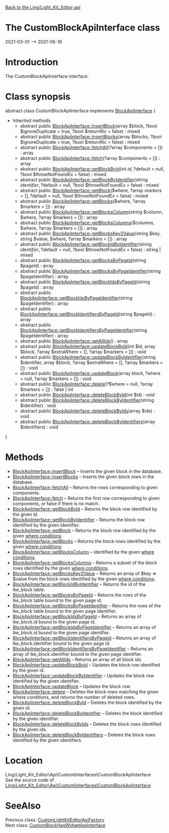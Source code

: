 [Back to the Ling/Light_Kit_Editor api](https://github.com/lingtalfi/Light_Kit_Editor/blob/master/doc/api/Ling/Light_Kit_Editor.md)



The CustomBlockApiInterface class
================
2021-03-01 --> 2021-06-18






Introduction
============

The CustomBlockApiInterface interface.



Class synopsis
==============


abstract class <span class="pl-k">CustomBlockApiInterface</span> implements [BlockApiInterface](https://github.com/lingtalfi/Light_Kit_Editor/blob/master/doc/api/Ling/Light_Kit_Editor/Api/Generated/Interfaces/BlockApiInterface.md) {

- Inherited methods
    - abstract public [BlockApiInterface::insertBlock](https://github.com/lingtalfi/Light_Kit_Editor/blob/master/doc/api/Ling/Light_Kit_Editor/Api/Generated/Interfaces/BlockApiInterface/insertBlock.md)(array $block, ?bool $ignoreDuplicate = true, ?bool $returnRic = false) : mixed
    - abstract public [BlockApiInterface::insertBlocks](https://github.com/lingtalfi/Light_Kit_Editor/blob/master/doc/api/Ling/Light_Kit_Editor/Api/Generated/Interfaces/BlockApiInterface/insertBlocks.md)(array $blocks, ?bool $ignoreDuplicate = true, ?bool $returnRic = false) : mixed
    - abstract public [BlockApiInterface::fetchAll](https://github.com/lingtalfi/Light_Kit_Editor/blob/master/doc/api/Ling/Light_Kit_Editor/Api/Generated/Interfaces/BlockApiInterface/fetchAll.md)(?array $components = []) : array
    - abstract public [BlockApiInterface::fetch](https://github.com/lingtalfi/Light_Kit_Editor/blob/master/doc/api/Ling/Light_Kit_Editor/Api/Generated/Interfaces/BlockApiInterface/fetch.md)(?array $components = []) : array
    - abstract public [BlockApiInterface::getBlockById](https://github.com/lingtalfi/Light_Kit_Editor/blob/master/doc/api/Ling/Light_Kit_Editor/Api/Generated/Interfaces/BlockApiInterface/getBlockById.md)(int $id, ?$default = null, ?bool $throwNotFoundEx = false) : mixed
    - abstract public [BlockApiInterface::getBlockByIdentifier](https://github.com/lingtalfi/Light_Kit_Editor/blob/master/doc/api/Ling/Light_Kit_Editor/Api/Generated/Interfaces/BlockApiInterface/getBlockByIdentifier.md)(string $identifier, ?$default = null, ?bool $throwNotFoundEx = false) : mixed
    - abstract public [BlockApiInterface::getBlock](https://github.com/lingtalfi/Light_Kit_Editor/blob/master/doc/api/Ling/Light_Kit_Editor/Api/Generated/Interfaces/BlockApiInterface/getBlock.md)($where, ?array $markers = [], ?$default = null, ?bool $throwNotFoundEx = false) : mixed
    - abstract public [BlockApiInterface::getBlocks](https://github.com/lingtalfi/Light_Kit_Editor/blob/master/doc/api/Ling/Light_Kit_Editor/Api/Generated/Interfaces/BlockApiInterface/getBlocks.md)($where, ?array $markers = []) : array
    - abstract public [BlockApiInterface::getBlocksColumn](https://github.com/lingtalfi/Light_Kit_Editor/blob/master/doc/api/Ling/Light_Kit_Editor/Api/Generated/Interfaces/BlockApiInterface/getBlocksColumn.md)(string $column, $where, ?array $markers = []) : array
    - abstract public [BlockApiInterface::getBlocksColumns](https://github.com/lingtalfi/Light_Kit_Editor/blob/master/doc/api/Ling/Light_Kit_Editor/Api/Generated/Interfaces/BlockApiInterface/getBlocksColumns.md)($columns, $where, ?array $markers = []) : array
    - abstract public [BlockApiInterface::getBlocksKey2Value](https://github.com/lingtalfi/Light_Kit_Editor/blob/master/doc/api/Ling/Light_Kit_Editor/Api/Generated/Interfaces/BlockApiInterface/getBlocksKey2Value.md)(string $key, string $value, $where, ?array $markers = []) : array
    - abstract public [BlockApiInterface::getBlockIdByIdentifier](https://github.com/lingtalfi/Light_Kit_Editor/blob/master/doc/api/Ling/Light_Kit_Editor/Api/Generated/Interfaces/BlockApiInterface/getBlockIdByIdentifier.md)(string $identifier, ?$default = null, ?bool $throwNotFoundEx = false) : string | mixed
    - abstract public [BlockApiInterface::getBlocksByPageId](https://github.com/lingtalfi/Light_Kit_Editor/blob/master/doc/api/Ling/Light_Kit_Editor/Api/Generated/Interfaces/BlockApiInterface/getBlocksByPageId.md)(string $pageId) : array
    - abstract public [BlockApiInterface::getBlocksByPageIdentifier](https://github.com/lingtalfi/Light_Kit_Editor/blob/master/doc/api/Ling/Light_Kit_Editor/Api/Generated/Interfaces/BlockApiInterface/getBlocksByPageIdentifier.md)(string $pageIdentifier) : array
    - abstract public [BlockApiInterface::getBlockIdsByPageId](https://github.com/lingtalfi/Light_Kit_Editor/blob/master/doc/api/Ling/Light_Kit_Editor/Api/Generated/Interfaces/BlockApiInterface/getBlockIdsByPageId.md)(string $pageId) : array
    - abstract public [BlockApiInterface::getBlockIdsByPageIdentifier](https://github.com/lingtalfi/Light_Kit_Editor/blob/master/doc/api/Ling/Light_Kit_Editor/Api/Generated/Interfaces/BlockApiInterface/getBlockIdsByPageIdentifier.md)(string $pageIdentifier) : array
    - abstract public [BlockApiInterface::getBlockIdentifiersByPageId](https://github.com/lingtalfi/Light_Kit_Editor/blob/master/doc/api/Ling/Light_Kit_Editor/Api/Generated/Interfaces/BlockApiInterface/getBlockIdentifiersByPageId.md)(string $pageId) : array
    - abstract public [BlockApiInterface::getBlockIdentifiersByPageIdentifier](https://github.com/lingtalfi/Light_Kit_Editor/blob/master/doc/api/Ling/Light_Kit_Editor/Api/Generated/Interfaces/BlockApiInterface/getBlockIdentifiersByPageIdentifier.md)(string $pageIdentifier) : array
    - abstract public [BlockApiInterface::getAllIds](https://github.com/lingtalfi/Light_Kit_Editor/blob/master/doc/api/Ling/Light_Kit_Editor/Api/Generated/Interfaces/BlockApiInterface/getAllIds.md)() : array
    - abstract public [BlockApiInterface::updateBlockById](https://github.com/lingtalfi/Light_Kit_Editor/blob/master/doc/api/Ling/Light_Kit_Editor/Api/Generated/Interfaces/BlockApiInterface/updateBlockById.md)(int $id, array $block, ?array $extraWhere = [], ?array $markers = []) : void
    - abstract public [BlockApiInterface::updateBlockByIdentifier](https://github.com/lingtalfi/Light_Kit_Editor/blob/master/doc/api/Ling/Light_Kit_Editor/Api/Generated/Interfaces/BlockApiInterface/updateBlockByIdentifier.md)(string $identifier, array $block, ?array $extraWhere = [], ?array $markers = []) : void
    - abstract public [BlockApiInterface::updateBlock](https://github.com/lingtalfi/Light_Kit_Editor/blob/master/doc/api/Ling/Light_Kit_Editor/Api/Generated/Interfaces/BlockApiInterface/updateBlock.md)(array $block, ?$where = null, ?array $markers = []) : void
    - abstract public [BlockApiInterface::delete](https://github.com/lingtalfi/Light_Kit_Editor/blob/master/doc/api/Ling/Light_Kit_Editor/Api/Generated/Interfaces/BlockApiInterface/delete.md)(?$where = null, ?array $markers = []) : false | int
    - abstract public [BlockApiInterface::deleteBlockById](https://github.com/lingtalfi/Light_Kit_Editor/blob/master/doc/api/Ling/Light_Kit_Editor/Api/Generated/Interfaces/BlockApiInterface/deleteBlockById.md)(int $id) : void
    - abstract public [BlockApiInterface::deleteBlockByIdentifier](https://github.com/lingtalfi/Light_Kit_Editor/blob/master/doc/api/Ling/Light_Kit_Editor/Api/Generated/Interfaces/BlockApiInterface/deleteBlockByIdentifier.md)(string $identifier) : void
    - abstract public [BlockApiInterface::deleteBlockByIds](https://github.com/lingtalfi/Light_Kit_Editor/blob/master/doc/api/Ling/Light_Kit_Editor/Api/Generated/Interfaces/BlockApiInterface/deleteBlockByIds.md)(array $ids) : void
    - abstract public [BlockApiInterface::deleteBlockByIdentifiers](https://github.com/lingtalfi/Light_Kit_Editor/blob/master/doc/api/Ling/Light_Kit_Editor/Api/Generated/Interfaces/BlockApiInterface/deleteBlockByIdentifiers.md)(array $identifiers) : void

}






Methods
==============

- [BlockApiInterface::insertBlock](https://github.com/lingtalfi/Light_Kit_Editor/blob/master/doc/api/Ling/Light_Kit_Editor/Api/Generated/Interfaces/BlockApiInterface/insertBlock.md) &ndash; Inserts the given block in the database.
- [BlockApiInterface::insertBlocks](https://github.com/lingtalfi/Light_Kit_Editor/blob/master/doc/api/Ling/Light_Kit_Editor/Api/Generated/Interfaces/BlockApiInterface/insertBlocks.md) &ndash; Inserts the given block rows in the database.
- [BlockApiInterface::fetchAll](https://github.com/lingtalfi/Light_Kit_Editor/blob/master/doc/api/Ling/Light_Kit_Editor/Api/Generated/Interfaces/BlockApiInterface/fetchAll.md) &ndash; Returns the rows corresponding to given components.
- [BlockApiInterface::fetch](https://github.com/lingtalfi/Light_Kit_Editor/blob/master/doc/api/Ling/Light_Kit_Editor/Api/Generated/Interfaces/BlockApiInterface/fetch.md) &ndash; Returns the first row corresponding to given components, or false if there is no match.
- [BlockApiInterface::getBlockById](https://github.com/lingtalfi/Light_Kit_Editor/blob/master/doc/api/Ling/Light_Kit_Editor/Api/Generated/Interfaces/BlockApiInterface/getBlockById.md) &ndash; Returns the block row identified by the given id.
- [BlockApiInterface::getBlockByIdentifier](https://github.com/lingtalfi/Light_Kit_Editor/blob/master/doc/api/Ling/Light_Kit_Editor/Api/Generated/Interfaces/BlockApiInterface/getBlockByIdentifier.md) &ndash; Returns the block row identified by the given identifier.
- [BlockApiInterface::getBlock](https://github.com/lingtalfi/Light_Kit_Editor/blob/master/doc/api/Ling/Light_Kit_Editor/Api/Generated/Interfaces/BlockApiInterface/getBlock.md) &ndash; Returns the block row identified by the given [where conditions](https://github.com/lingtalfi/SimplePdoWrapper#the-where-conditions).
- [BlockApiInterface::getBlocks](https://github.com/lingtalfi/Light_Kit_Editor/blob/master/doc/api/Ling/Light_Kit_Editor/Api/Generated/Interfaces/BlockApiInterface/getBlocks.md) &ndash; Returns the block rows identified by the given [where conditions](https://github.com/lingtalfi/SimplePdoWrapper#the-where-conditions).
- [BlockApiInterface::getBlocksColumn](https://github.com/lingtalfi/Light_Kit_Editor/blob/master/doc/api/Ling/Light_Kit_Editor/Api/Generated/Interfaces/BlockApiInterface/getBlocksColumn.md) &ndash; identified by the given [where conditions](https://github.com/lingtalfi/SimplePdoWrapper#the-where-conditions).
- [BlockApiInterface::getBlocksColumns](https://github.com/lingtalfi/Light_Kit_Editor/blob/master/doc/api/Ling/Light_Kit_Editor/Api/Generated/Interfaces/BlockApiInterface/getBlocksColumns.md) &ndash; Returns a subset of the block rows identified by the given [where conditions](https://github.com/lingtalfi/SimplePdoWrapper#the-where-conditions).
- [BlockApiInterface::getBlocksKey2Value](https://github.com/lingtalfi/Light_Kit_Editor/blob/master/doc/api/Ling/Light_Kit_Editor/Api/Generated/Interfaces/BlockApiInterface/getBlocksKey2Value.md) &ndash; Returns an array of $key => $value from the block rows identified by the given [where conditions](https://github.com/lingtalfi/SimplePdoWrapper#the-where-conditions).
- [BlockApiInterface::getBlockIdByIdentifier](https://github.com/lingtalfi/Light_Kit_Editor/blob/master/doc/api/Ling/Light_Kit_Editor/Api/Generated/Interfaces/BlockApiInterface/getBlockIdByIdentifier.md) &ndash; Returns the id of the lke_block table.
- [BlockApiInterface::getBlocksByPageId](https://github.com/lingtalfi/Light_Kit_Editor/blob/master/doc/api/Ling/Light_Kit_Editor/Api/Generated/Interfaces/BlockApiInterface/getBlocksByPageId.md) &ndash; Returns the rows of the lke_block table bound to the given page id.
- [BlockApiInterface::getBlocksByPageIdentifier](https://github.com/lingtalfi/Light_Kit_Editor/blob/master/doc/api/Ling/Light_Kit_Editor/Api/Generated/Interfaces/BlockApiInterface/getBlocksByPageIdentifier.md) &ndash; Returns the rows of the lke_block table bound to the given page identifier.
- [BlockApiInterface::getBlockIdsByPageId](https://github.com/lingtalfi/Light_Kit_Editor/blob/master/doc/api/Ling/Light_Kit_Editor/Api/Generated/Interfaces/BlockApiInterface/getBlockIdsByPageId.md) &ndash; Returns an array of lke_block.id bound to the given page id.
- [BlockApiInterface::getBlockIdsByPageIdentifier](https://github.com/lingtalfi/Light_Kit_Editor/blob/master/doc/api/Ling/Light_Kit_Editor/Api/Generated/Interfaces/BlockApiInterface/getBlockIdsByPageIdentifier.md) &ndash; Returns an array of lke_block.id bound to the given page identifier.
- [BlockApiInterface::getBlockIdentifiersByPageId](https://github.com/lingtalfi/Light_Kit_Editor/blob/master/doc/api/Ling/Light_Kit_Editor/Api/Generated/Interfaces/BlockApiInterface/getBlockIdentifiersByPageId.md) &ndash; Returns an array of lke_block.identifier bound to the given page id.
- [BlockApiInterface::getBlockIdentifiersByPageIdentifier](https://github.com/lingtalfi/Light_Kit_Editor/blob/master/doc/api/Ling/Light_Kit_Editor/Api/Generated/Interfaces/BlockApiInterface/getBlockIdentifiersByPageIdentifier.md) &ndash; Returns an array of lke_block.identifier bound to the given page identifier.
- [BlockApiInterface::getAllIds](https://github.com/lingtalfi/Light_Kit_Editor/blob/master/doc/api/Ling/Light_Kit_Editor/Api/Generated/Interfaces/BlockApiInterface/getAllIds.md) &ndash; Returns an array of all block ids.
- [BlockApiInterface::updateBlockById](https://github.com/lingtalfi/Light_Kit_Editor/blob/master/doc/api/Ling/Light_Kit_Editor/Api/Generated/Interfaces/BlockApiInterface/updateBlockById.md) &ndash; Updates the block row identified by the given id.
- [BlockApiInterface::updateBlockByIdentifier](https://github.com/lingtalfi/Light_Kit_Editor/blob/master/doc/api/Ling/Light_Kit_Editor/Api/Generated/Interfaces/BlockApiInterface/updateBlockByIdentifier.md) &ndash; Updates the block row identified by the given identifier.
- [BlockApiInterface::updateBlock](https://github.com/lingtalfi/Light_Kit_Editor/blob/master/doc/api/Ling/Light_Kit_Editor/Api/Generated/Interfaces/BlockApiInterface/updateBlock.md) &ndash; Updates the block row.
- [BlockApiInterface::delete](https://github.com/lingtalfi/Light_Kit_Editor/blob/master/doc/api/Ling/Light_Kit_Editor/Api/Generated/Interfaces/BlockApiInterface/delete.md) &ndash; Deletes the block rows matching the given where conditions, and returns the number of deleted rows.
- [BlockApiInterface::deleteBlockById](https://github.com/lingtalfi/Light_Kit_Editor/blob/master/doc/api/Ling/Light_Kit_Editor/Api/Generated/Interfaces/BlockApiInterface/deleteBlockById.md) &ndash; Deletes the block identified by the given id.
- [BlockApiInterface::deleteBlockByIdentifier](https://github.com/lingtalfi/Light_Kit_Editor/blob/master/doc/api/Ling/Light_Kit_Editor/Api/Generated/Interfaces/BlockApiInterface/deleteBlockByIdentifier.md) &ndash; Deletes the block identified by the given identifier.
- [BlockApiInterface::deleteBlockByIds](https://github.com/lingtalfi/Light_Kit_Editor/blob/master/doc/api/Ling/Light_Kit_Editor/Api/Generated/Interfaces/BlockApiInterface/deleteBlockByIds.md) &ndash; Deletes the block rows identified by the given ids.
- [BlockApiInterface::deleteBlockByIdentifiers](https://github.com/lingtalfi/Light_Kit_Editor/blob/master/doc/api/Ling/Light_Kit_Editor/Api/Generated/Interfaces/BlockApiInterface/deleteBlockByIdentifiers.md) &ndash; Deletes the block rows identified by the given identifiers.





Location
=============
Ling\Light_Kit_Editor\Api\Custom\Interfaces\CustomBlockApiInterface<br>
See the source code of [Ling\Light_Kit_Editor\Api\Custom\Interfaces\CustomBlockApiInterface](https://github.com/lingtalfi/Light_Kit_Editor/blob/master/Api/Custom/Interfaces/CustomBlockApiInterface.php)



SeeAlso
==============
Previous class: [CustomLightKitEditorApiFactory](https://github.com/lingtalfi/Light_Kit_Editor/blob/master/doc/api/Ling/Light_Kit_Editor/Api/Custom/CustomLightKitEditorApiFactory.md)<br>Next class: [CustomBlockHasWidgetApiInterface](https://github.com/lingtalfi/Light_Kit_Editor/blob/master/doc/api/Ling/Light_Kit_Editor/Api/Custom/Interfaces/CustomBlockHasWidgetApiInterface.md)<br>
